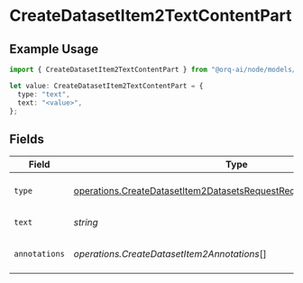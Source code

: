 # CreateDatasetItem2TextContentPart

## Example Usage

```typescript
import { CreateDatasetItem2TextContentPart } from "@orq-ai/node/models/operations";

let value: CreateDatasetItem2TextContentPart = {
  type: "text",
  text: "<value>",
};
```

## Fields

| Field                                                                                                                                                      | Type                                                                                                                                                       | Required                                                                                                                                                   | Description                                                                                                                                                |
| ---------------------------------------------------------------------------------------------------------------------------------------------------------- | ---------------------------------------------------------------------------------------------------------------------------------------------------------- | ---------------------------------------------------------------------------------------------------------------------------------------------------------- | ---------------------------------------------------------------------------------------------------------------------------------------------------------- |
| `type`                                                                                                                                                     | [operations.CreateDatasetItem2DatasetsRequestRequestBodyMessagesType](../../models/operations/createdatasetitem2datasetsrequestrequestbodymessagestype.md) | :heavy_check_mark:                                                                                                                                         | The type of the content part.                                                                                                                              |
| `text`                                                                                                                                                     | *string*                                                                                                                                                   | :heavy_check_mark:                                                                                                                                         | The text content.                                                                                                                                          |
| `annotations`                                                                                                                                              | *operations.CreateDatasetItem2Annotations*[]                                                                                                               | :heavy_minus_sign:                                                                                                                                         | Annotations for the text content.                                                                                                                          |